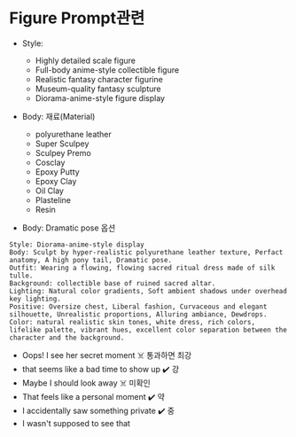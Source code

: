 # Figure Prompt관련

- Style:
  - Highly detailed scale figure
  - Full-body anime-style collectible figure
  - Realistic fantasy character figurine
  - Museum-quality fantasy sculpture
  - Diorama-anime-style figure display
- Body: 재료(Material)
  - polyurethane leather
  - Super Sculpey
  - Sculpey Premo
  - Cosclay
  - Epoxy Putty
  - Epoxy Clay
  - Oil Clay
  - Plasteline
  - Resin

- Body: Dramatic pose 옵션

```
Style: Diorama-anime-style display
Body: Sculpt by hyper-realistic polyurethane leather texture, Perfact anatomy, A high pony tail, Dramatic pose.
Outfit: Wearing a flowing, flowing sacred ritual dress made of silk tulle.
Background: collectible base of ruined sacred altar.
Lighting: Natural color gradients, Soft ambient shadows under overhead key lighting.
Positive: Oversize chest, Liberal fashion, Curvaceous and elegant silhouette, Unrealistic proportions, Alluring ambiance, Dewdrops.
Color: natural realistic skin tones, white dress, rich colors, lifelike palette, vibrant hues, excellent color separation between the character and the background.

```
- Oops! I see her secret moment ☠️ 통과하면 최강
- that seems like a bad time to show up ✔️ 강
- Maybe I should look away ☠️ 미확인
- That feels like a personal moment ✔️ 약
- I accidentally saw something private ✔️ 중
- I wasn't supposed to see that
